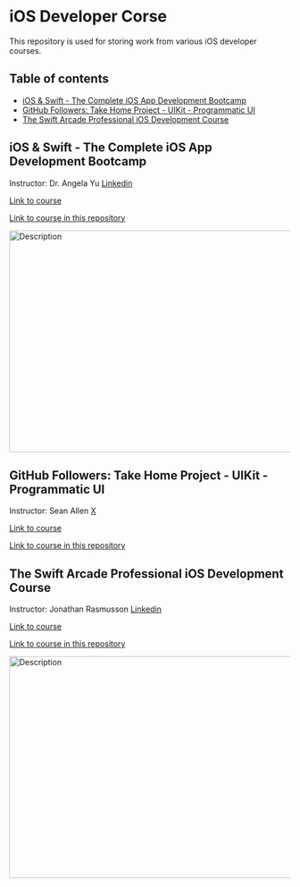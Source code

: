# iOS Developer Corse

This repository is used for storing work from various iOS developer courses.

## Table of contents

- [iOS & Swift - The Complete iOS App Development Bootcamp](#ios--swift---the-complete-ios-app-development-bootcamp)
- [GitHub Followers: Take Home Project - UIKit - Programmatic UI](#github-followers-take-home-project---uikit---programmatic-ui)
- [The Swift Arcade Professional iOS Development Course](#the-swift-arcade-professional-ios-development-course)

## iOS & Swift - The Complete iOS App Development Bootcamp

Instructor: Dr. Angela Yu [Linkedin](https://www.linkedin.com/in/angela-yu-963a584b/)

[Link to course](https://www.udemy.com/course/ios-13-app-development-bootcamp/?couponCode=KEEPLEARNING)

[Link to course in this repository]()

<img  src="https://github.com/patinya2001/iOS-Developer-Corses/assets/149204731/90d5183f-b0a0-4c1b-9573-1ee4c9dc1e21"  alt="Description"  width="533"  height="397">

## GitHub Followers: Take Home Project - UIKit - Programmatic UI

Instructor: Sean Allen [X](https://x.com/seanallen_dev)

[Link to course](https://www.youtube.com/watch?v=JzngncpZLuw&t=3478s)

[Link to course in this repository](Take%20Home%20Project%20-%20UIKit%20-%20Programmatic%20UI/)

## The Swift Arcade Professional iOS Development Course

Instructor: Jonathan Rasmusson [Linkedin](https://www.linkedin.com/in/jonathanrasmusson/)

[Link to course](https://www.udemy.com/course/the-swift-arcade-professional-ios-development-course-uikit/?referralCode=2A5FFBFFF1F8013C3271&couponCode=KEEPLEARNING)

[Link to course in this repository](The%20Swift%20Arcade%20Professional%20iOS%20Development%20Course/)

<img  src="https://github.com/patinya2001/iOS-Developer-Corses/assets/149204731/9b577b42-7e30-4522-bb53-7e694d081ab5"  alt="Description"  width="533"  height="397">
